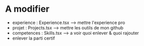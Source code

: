 # A modifier

- experience : Experience.tsx --> mettre l'experience pro
&nbsp;
- projet : Projects.tsx --> mettre les outils de mon github
&nbsp;
- competences : Skills.tsx --> a voir quoi enlever & quoi rajouter
- enlever la parti certif

